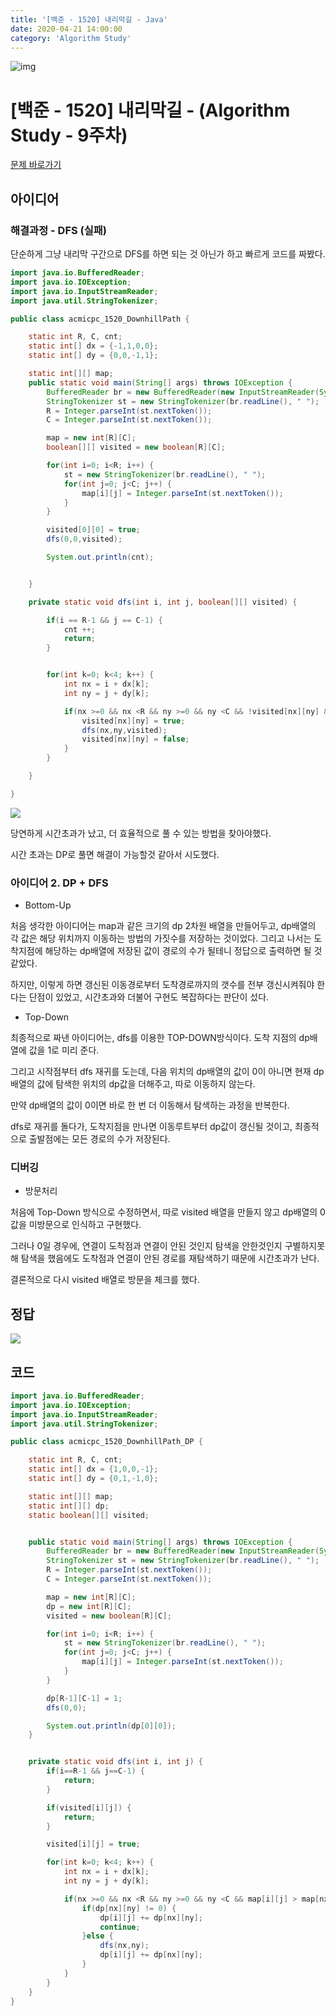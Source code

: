 ```yaml
---
title: '[백준 - 1520] 내리막길 - Java'
date: 2020-04-21 14:00:00
category: 'Algorithm Study'
---
```


![img](./images/BAEKJOON.png)

# [백준 - 1520] 내리막길 - (Algorithm Study - 9주차)

[문제 바로가기](https://www.acmicpc.net/problem/1520)

## 아이디어

### 해결과정 - DFS (실패)

단순하게 그냥 내리막 구간으로 DFS를 하면 되는 것 아닌가 하고 빠르게 코드를 짜봤다.

```Java
import java.io.BufferedReader;
import java.io.IOException;
import java.io.InputStreamReader;
import java.util.StringTokenizer;

public class acmicpc_1520_DownhillPath {

	static int R, C, cnt;
	static int[] dx = {-1,1,0,0};
	static int[] dy = {0,0,-1,1};

	static int[][] map;
	public static void main(String[] args) throws IOException {
		BufferedReader br = new BufferedReader(new InputStreamReader(System.in));
		StringTokenizer st = new StringTokenizer(br.readLine(), " ");
		R = Integer.parseInt(st.nextToken());
		C = Integer.parseInt(st.nextToken());

		map = new int[R][C];
		boolean[][] visited = new boolean[R][C];

		for(int i=0; i<R; i++) {
			st = new StringTokenizer(br.readLine(), " ");
			for(int j=0; j<C; j++) {
				map[i][j] = Integer.parseInt(st.nextToken());
			}
		}

		visited[0][0] = true;
		dfs(0,0,visited);

		System.out.println(cnt);


	}

	private static void dfs(int i, int j, boolean[][] visited) {

		if(i == R-1 && j == C-1) {
			cnt ++;
			return;
		}


		for(int k=0; k<4; k++) {
			int nx = i + dx[k];
			int ny = j + dy[k];

			if(nx >=0 && nx <R && ny >=0 && ny <C && !visited[nx][ny] && map[i][j] > map[nx][ny]) {
				visited[nx][ny] = true;
				dfs(nx,ny,visited);
				visited[nx][ny] = false;
			}
		}

	}

}


```

![](https://images.velog.io/images/mulgyeol/post/74a50aee-f821-476b-956f-cb3c433947ab/image.png)

당연하게 시간초과가 났고, 더 효율적으로 풀 수 있는 방법을 찾아야했다.

시간 초과는 DP로 풀면 해결이 가능할것 같아서 시도했다.

### 아이디어 2. DP + DFS

- Bottom-Up

처음 생각한 아이디어는 map과 같은 크기의 dp 2차원 배열을 만들어두고, dp배열의 각 값은 해당 위치까지 이동하는 방법의 가짓수를 저장하는 것이었다. 그리고 나서는 도착지점에 해당하는 dp배열에 저장된 값이 경로의 수가 될테니 정답으로 출력하면 될 것 같았다.

하지만, 이렇게 하면 갱신된 이동경로부터 도착경로까지의 갯수를 전부 갱신시켜줘야 한다는 단점이 있었고, 시간초과와 더불어 구현도 복잡하다는 판단이 섰다.

- Top-Down

최종적으로 짜낸 아이디어는, dfs를 이용한 TOP-DOWN방식이다. 도착 지점의 dp배열에 값을 1로 미리 준다.

그리고 시작점부터 dfs 재귀를 도는데, 다음 위치의 dp배열의 값이 0이 아니면 현재 dp배열의 값에 탐색한 위치의 dp값을 더해주고, 따로 이동하지 않는다.

만약 dp배열의 값이 0이면 바로 한 번 더 이동해서 탐색하는 과정을 반복한다.

dfs로 재귀를 돌다가, 도착지점을 만나면 이동루트부터 dp값이 갱신될 것이고, 최종적으로 출발점에는 모든 경로의 수가 저장된다.

### 디버깅

- 방문처리

처음에 Top-Down 방식으로 수정하면서, 따로 visited 배열을 만들지 않고 dp배열의 0값을 미방문으로 인식하고 구현했다.

그러나 0일 경우에, 연결이 도착점과 연결이 안된 것인지 탐색을 안한것인지 구별하지못해 탐색을 했음에도 도착점과 연결이 안된 경로를 재탐색하기 때문에 시간초과가 난다.

결론적으로 다시 visited 배열로 방문을 체크를 했다.

## 정답

![](https://images.velog.io/images/mulgyeol/post/49d43e0e-8f58-4f4d-943f-755fcf065cf5/image.png)

## 코드

```Java
import java.io.BufferedReader;
import java.io.IOException;
import java.io.InputStreamReader;
import java.util.StringTokenizer;

public class acmicpc_1520_DownhillPath_DP {

	static int R, C, cnt;
	static int[] dx = {1,0,0,-1};
	static int[] dy = {0,1,-1,0};

	static int[][] map;
	static int[][] dp;
	static boolean[][] visited;


	public static void main(String[] args) throws IOException {
		BufferedReader br = new BufferedReader(new InputStreamReader(System.in));
		StringTokenizer st = new StringTokenizer(br.readLine(), " ");
		R = Integer.parseInt(st.nextToken());
		C = Integer.parseInt(st.nextToken());

		map = new int[R][C];
		dp = new int[R][C];
		visited = new boolean[R][C];

		for(int i=0; i<R; i++) {
			st = new StringTokenizer(br.readLine(), " ");
			for(int j=0; j<C; j++) {
				map[i][j] = Integer.parseInt(st.nextToken());
			}
		}

		dp[R-1][C-1] = 1;
		dfs(0,0);

		System.out.println(dp[0][0]);
	}


	private static void dfs(int i, int j) {
		if(i==R-1 && j==C-1) {
			return;
		}

		if(visited[i][j]) {
			return;
		}

		visited[i][j] = true;

		for(int k=0; k<4; k++) {
			int nx = i + dx[k];
			int ny = j + dy[k];

			if(nx >=0 && nx <R && ny >=0 && ny <C && map[i][j] > map[nx][ny]) {
				if(dp[nx][ny] != 0) {
					dp[i][j] += dp[nx][ny];
					continue;
				}else {
					dfs(nx,ny);
					dp[i][j] += dp[nx][ny];
				}
			}
		}
	}
}


```
